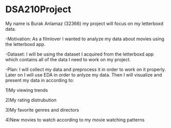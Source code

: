 # DSA210Project
My name is Burak Anlamaz (32366) my project will focus on my letterboxd data.

-Motivation: As a filmlover I wanted to analyze my data about movies using the letterboxd app.
 
-Dataset: I will be using the dataset I acquired from the letterboxd app which contains all of the data I need to work on my project.
 
-Plan: I will collect my data and preprocess it in order to work on it properly. Later on I will use EDA in order to anlyze my data.
 Then I will visualize and present my data in according to:
 
 1)My viewing trends
 
 2)My rating distrubution
 
 3)My favorite genres and directors
 
 4)New movies to watch according to my movie watching patterns
   
